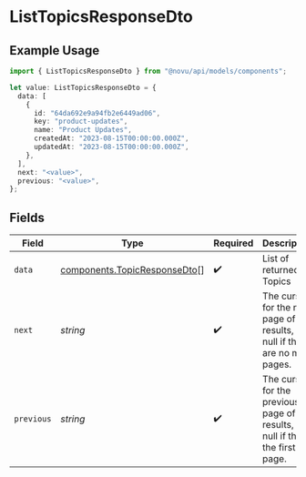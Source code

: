 # ListTopicsResponseDto

## Example Usage

```typescript
import { ListTopicsResponseDto } from "@novu/api/models/components";

let value: ListTopicsResponseDto = {
  data: [
    {
      id: "64da692e9a94fb2e6449ad06",
      key: "product-updates",
      name: "Product Updates",
      createdAt: "2023-08-15T00:00:00.000Z",
      updatedAt: "2023-08-15T00:00:00.000Z",
    },
  ],
  next: "<value>",
  previous: "<value>",
};
```

## Fields

| Field                                                                           | Type                                                                            | Required                                                                        | Description                                                                     |
| ------------------------------------------------------------------------------- | ------------------------------------------------------------------------------- | ------------------------------------------------------------------------------- | ------------------------------------------------------------------------------- |
| `data`                                                                          | [components.TopicResponseDto](../../models/components/topicresponsedto.md)[]    | :heavy_check_mark:                                                              | List of returned Topics                                                         |
| `next`                                                                          | *string*                                                                        | :heavy_check_mark:                                                              | The cursor for the next page of results, or null if there are no more pages.    |
| `previous`                                                                      | *string*                                                                        | :heavy_check_mark:                                                              | The cursor for the previous page of results, or null if this is the first page. |